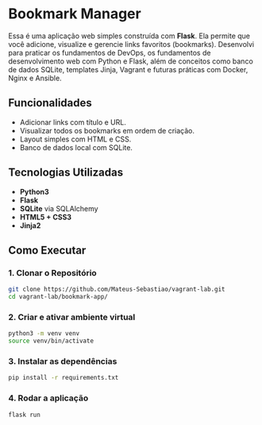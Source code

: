 # Bookmark Manager

Essa é uma aplicação web simples construída com **Flask**. Ela permite que você adicione, visualize e gerencie links favoritos (bookmarks). Desenvolvi para praticar os fundamentos de DevOps, os fundamentos de desenvolvimento web com Python e Flask, além de conceitos como banco de dados SQLite, templates Jinja, Vagrant e futuras práticas com Docker, Nginx e Ansible.

## Funcionalidades

- Adicionar links com título e URL.
- Visualizar todos os bookmarks em ordem de criação.
- Layout simples com HTML e CSS.
- Banco de dados local com SQLite.

## Tecnologias Utilizadas

- **Python3**
- **Flask**
- **SQLite** via SQLAlchemy
- **HTML5 + CSS3**
- **Jinja2**

## Como Executar

### 1. Clonar o Repositório

```bash
git clone https://github.com/Mateus-Sebastiao/vagrant-lab.git
cd vagrant-lab/bookmark-app/
```

### 2. Criar e ativar ambiente virtual
```bash
python3 -m venv venv
source venv/bin/activate
```

### 3. Instalar as dependências
```bash
pip install -r requirements.txt
```

### 4. Rodar a aplicação
```bash
flask run
```